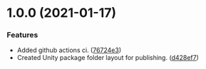 # 1.0.0 (2021-01-17)


### Features

* Added github actions ci. ([76724e3](https://github.com/tuttocodes/GameEventBus/commit/76724e3eecdc8c1c49ff224b8cf2880a8942ae7f))
* Created Unity package folder layout for publishing. ([d428ef7](https://github.com/tuttocodes/GameEventBus/commit/d428ef7253eb0e502a165df70bc5a218301e6bd7))

